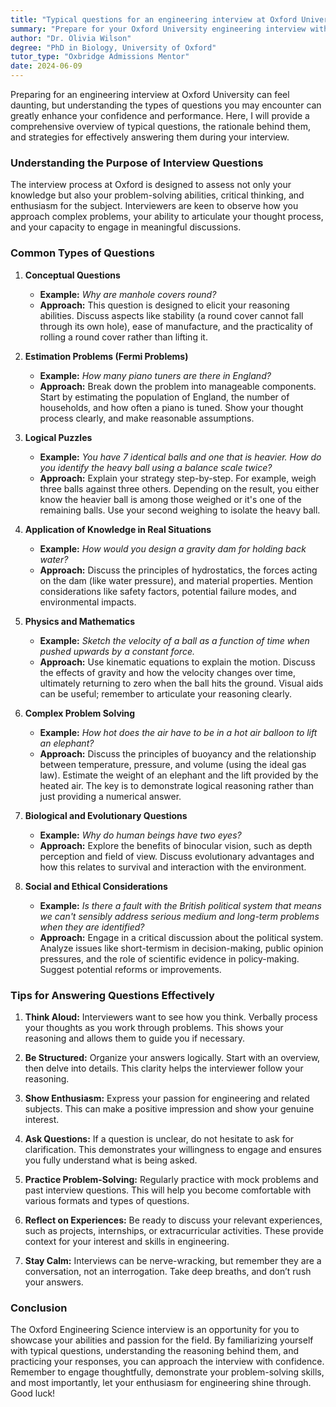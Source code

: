 ```yaml
---
title: "Typical questions for an engineering interview at Oxford University"
summary: "Prepare for your Oxford University engineering interview with typical questions, strategies, and insights to boost your confidence and performance."
author: "Dr. Olivia Wilson"
degree: "PhD in Biology, University of Oxford"
tutor_type: "Oxbridge Admissions Mentor"
date: 2024-06-09
---
```


Preparing for an engineering interview at Oxford University can feel daunting, but understanding the types of questions you may encounter can greatly enhance your confidence and performance. Here, I will provide a comprehensive overview of typical questions, the rationale behind them, and strategies for effectively answering them during your interview.

### Understanding the Purpose of Interview Questions

The interview process at Oxford is designed to assess not only your knowledge but also your problem-solving abilities, critical thinking, and enthusiasm for the subject. Interviewers are keen to observe how you approach complex problems, your ability to articulate your thought process, and your capacity to engage in meaningful discussions.

### Common Types of Questions

1. **Conceptual Questions**
   - **Example:** *Why are manhole covers round?*
   - **Approach:** This question is designed to elicit your reasoning abilities. Discuss aspects like stability (a round cover cannot fall through its own hole), ease of manufacture, and the practicality of rolling a round cover rather than lifting it. 

2. **Estimation Problems (Fermi Problems)**
   - **Example:** *How many piano tuners are there in England?*
   - **Approach:** Break down the problem into manageable components. Start by estimating the population of England, the number of households, and how often a piano is tuned. Show your thought process clearly, and make reasonable assumptions. 

3. **Logical Puzzles**
   - **Example:** *You have 7 identical balls and one that is heavier. How do you identify the heavy ball using a balance scale twice?*
   - **Approach:** Explain your strategy step-by-step. For example, weigh three balls against three others. Depending on the result, you either know the heavier ball is among those weighed or it's one of the remaining balls. Use your second weighing to isolate the heavy ball.

4. **Application of Knowledge in Real Situations**
   - **Example:** *How would you design a gravity dam for holding back water?*
   - **Approach:** Discuss the principles of hydrostatics, the forces acting on the dam (like water pressure), and material properties. Mention considerations like safety factors, potential failure modes, and environmental impacts.

5. **Physics and Mathematics**
   - **Example:** *Sketch the velocity of a ball as a function of time when pushed upwards by a constant force.*
   - **Approach:** Use kinematic equations to explain the motion. Discuss the effects of gravity and how the velocity changes over time, ultimately returning to zero when the ball hits the ground. Visual aids can be useful; remember to articulate your reasoning clearly.

6. **Complex Problem Solving**
   - **Example:** *How hot does the air have to be in a hot air balloon to lift an elephant?*
   - **Approach:** Discuss the principles of buoyancy and the relationship between temperature, pressure, and volume (using the ideal gas law). Estimate the weight of an elephant and the lift provided by the heated air. The key is to demonstrate logical reasoning rather than just providing a numerical answer.

7. **Biological and Evolutionary Questions**
   - **Example:** *Why do human beings have two eyes?*
   - **Approach:** Explore the benefits of binocular vision, such as depth perception and field of view. Discuss evolutionary advantages and how this relates to survival and interaction with the environment.

8. **Social and Ethical Considerations**
   - **Example:** *Is there a fault with the British political system that means we can't sensibly address serious medium and long-term problems when they are identified?*
   - **Approach:** Engage in a critical discussion about the political system. Analyze issues like short-termism in decision-making, public opinion pressures, and the role of scientific evidence in policy-making. Suggest potential reforms or improvements.

### Tips for Answering Questions Effectively

1. **Think Aloud:** Interviewers want to see how you think. Verbally process your thoughts as you work through problems. This shows your reasoning and allows them to guide you if necessary.

2. **Be Structured:** Organize your answers logically. Start with an overview, then delve into details. This clarity helps the interviewer follow your reasoning.

3. **Show Enthusiasm:** Express your passion for engineering and related subjects. This can make a positive impression and show your genuine interest.

4. **Ask Questions:** If a question is unclear, do not hesitate to ask for clarification. This demonstrates your willingness to engage and ensures you fully understand what is being asked.

5. **Practice Problem-Solving:** Regularly practice with mock problems and past interview questions. This will help you become comfortable with various formats and types of questions.

6. **Reflect on Experiences:** Be ready to discuss your relevant experiences, such as projects, internships, or extracurricular activities. These provide context for your interest and skills in engineering.

7. **Stay Calm:** Interviews can be nerve-wracking, but remember they are a conversation, not an interrogation. Take deep breaths, and don’t rush your answers.

### Conclusion

The Oxford Engineering Science interview is an opportunity for you to showcase your abilities and passion for the field. By familiarizing yourself with typical questions, understanding the reasoning behind them, and practicing your responses, you can approach the interview with confidence. Remember to engage thoughtfully, demonstrate your problem-solving skills, and most importantly, let your enthusiasm for engineering shine through. Good luck!
    